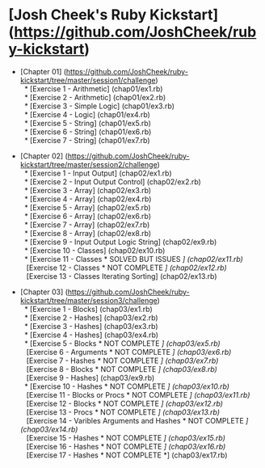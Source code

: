 # [Josh Cheek's Ruby Kickstart] (https://github.com/JoshCheek/ruby-kickstart)

* [Chapter 01] (https://github.com/JoshCheek/ruby-kickstart/tree/master/session1/challenge) <br />
&nbsp;&nbsp;* [Exercise 1 - Arithmetic] (chap01/ex1.rb) <br />
&nbsp;&nbsp;* [Exercise 2 - Arithmetic] (chap01/ex2.rb) <br />
&nbsp;&nbsp;* [Exercise 3 - Simple Logic] (chap01/ex3.rb) <br />
&nbsp;&nbsp;* [Exercise 4 - Logic] (chap01/ex4.rb) <br />
&nbsp;&nbsp;* [Exercise 5 - String] (chap01/ex5.rb) <br />
&nbsp;&nbsp;* [Exercise 6 - String] (chap01/ex6.rb) <br />
&nbsp;&nbsp;* [Exercise 7 - String] (chap01/ex7.rb) <br />

* [Chapter 02] (https://github.com/JoshCheek/ruby-kickstart/tree/master/session2/challenge) <br />
&nbsp;&nbsp;* [Exercise 1 - Input Output] (chap02/ex1.rb) <br />
&nbsp;&nbsp;* [Exercise 2 - Input Output Control] (chap02/ex2.rb) <br />
&nbsp;&nbsp;* [Exercise 3 - Array] (chap02/ex3.rb) <br />
&nbsp;&nbsp;* [Exercise 4 - Array] (chap02/ex4.rb) <br />
&nbsp;&nbsp;* [Exercise 5 - Array] (chap02/ex5.rb) <br />
&nbsp;&nbsp;* [Exercise 6 - Array] (chap02/ex6.rb) <br />
&nbsp;&nbsp;* [Exercise 7 - Array] (chap02/ex7.rb) <br />
&nbsp;&nbsp;* [Exercise 8 - Array] (chap02/ex8.rb) <br />
&nbsp;&nbsp;* [Exercise 9 - Input Output Logic String] (chap02/ex9.rb) <br />
&nbsp;&nbsp;* [Exercise 10 - Classes] (chap02/ex10.rb) <br />
&nbsp;&nbsp;* [Exercise 11 - Classes * SOLVED BUT ISSUES *] (chap02/ex11.rb) <br />
&nbsp;&nbsp;* [Exercise 12 - Classes * NOT COMPLETE *] (chap02/ex12.rb) <br />
&nbsp;&nbsp;* [Exercise 13 - Classes Iterating Sorting] (chap02/ex13.rb) <br />

* [Chapter 03] (https://github.com/JoshCheek/ruby-kickstart/tree/master/session3/challenge) <br />
&nbsp;&nbsp;* [Exercise 1 - Blocks] (chap03/ex1.rb) <br />
&nbsp;&nbsp;* [Exercise 2 - Hashes] (chap03/ex2.rb) <br />
&nbsp;&nbsp;* [Exercise 3 - Hashes] (chap03/ex3.rb) <br />
&nbsp;&nbsp;* [Exercise 4 - Hashes] (chap03/ex4.rb) <br />
&nbsp;&nbsp;* [Exercise 5 - Blocks * NOT COMPLETE *] (chap03/ex5.rb) <br />
&nbsp;&nbsp;* [Exercise 6 - Arguments * NOT COMPLETE *] (chap03/ex6.rb) <br />
&nbsp;&nbsp;* [Exercise 7 - Hashes * NOT COMPLETE *] (chap03/ex7.rb) <br />
&nbsp;&nbsp;* [Exercise 8 - Blocks * NOT COMPLETE *] (chap03/ex8.rb) <br />
&nbsp;&nbsp;* [Exercise 9 - Hashes] (chap03/ex9.rb) <br />
&nbsp;&nbsp;* [Exercise 10 - Hashes * NOT COMPLETE *] (chap03/ex10.rb) <br />
&nbsp;&nbsp;* [Exercise 11 - Blocks or Procs * NOT COMPLETE *] (chap03/ex11.rb) <br />
&nbsp;&nbsp;* [Exercise 12 - Blocks * NOT COMPLETE *] (chap03/ex12.rb) <br />
&nbsp;&nbsp;* [Exercise 13 - Procs * NOT COMPLETE *] (chap03/ex13.rb) <br />
&nbsp;&nbsp;* [Exercise 14 - Varibles Arguments and Hashes * NOT COMPLETE *] (chap03/ex14.rb) <br />
&nbsp;&nbsp;* [Exercise 15 - Hashes * NOT COMPLETE *] (chap03/ex15.rb) <br />
&nbsp;&nbsp;* [Exercise 16 - Hashes * NOT COMPLETE *] (chap03/ex16.rb) <br />
&nbsp;&nbsp;* [Exercise 17 - Hashes * NOT COMPLETE *] (chap03/ex17.rb) <br />
